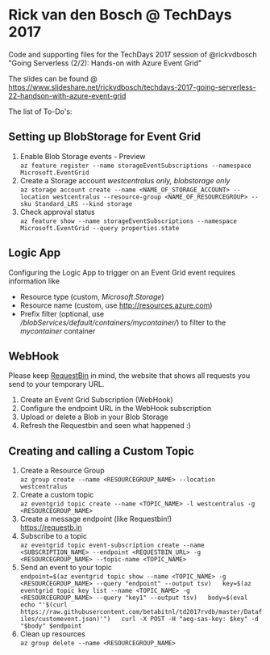 # Rick van den Bosch @ TechDays 2017
Code and supporting files for the TechDays 2017 session of @rickvdbosch
"Going Serverless (2/2): Hands-on with Azure Event Grid"

The slides can be found @ https://www.slideshare.net/rickvdbosch/techdays-2017-going-serverless-22-handson-with-azure-event-grid

The list of To-Do's:

## Setting up BlobStorage for Event Grid
1. Enable Blob Storage events - Preview  
`az feature register --name storageEventSubscriptions --namespace Microsoft.EventGrid`
2. Create a Storage account _westcentralus only, blobstorage only_  
`az storage account create --name <NAME_OF_STORAGE_ACCOUNT> --location westcentralus --resource-group <NAME_OF_RESOURCEGROUP> --sku Standard_LRS --kind storage`
3. Check approval status  
`az feature show --name storageEventSubscriptions --namespace Microsoft.EventGrid --query properties.state`

## Logic App
Configuring the Logic App to trigger on an Event Grid event requires information like  
- Resource type (custom, _Microsoft.Storage_)  
- Resource name (custom, use http://resources.azure.com)  
- Prefix filter (optional, use _/blobServices/default/containers/mycontainer/_) to filter to the _mycontainer_ container  

## WebHook
Please keep [RequestBin](https://requestb.in/) in mind, the website that shows all requests you send to your temporary URL.
1. Create an Event Grid Subscription (WebHook)
2. Configure the endpoint URL in the WebHook subscription
3. Upload or delete a Blob in your Blob Storage
4. Refresh the Requestbin and seen what happened :)

## Creating and calling a Custom Topic
1. Create a Resource Group  
`az group create --name <RESOURCEGROUP_NAME> --location westcentralus`
2. Create a custom topic  
`az eventgrid topic create --name <TOPIC_NAME> -l westcentralus -g <RESOURCEGROUP_NAME>`
3. Create a message endpoint (like Requestbin!)  
https://requestb.in
4. Subscribe to a topic  
`az eventgrid topic event-subscription create --name <SUBSCRIPTION_NAME> --endpoint <REQUESTBIN_URL> -g <RESOURCEGROUP_NAME> --topic-name <TOPIC_NAME>`
5. Send an event to your topic  
`endpoint=$(az eventgrid topic show --name <TOPIC_NAME> -g <RESOURCEGROUP_NAME> --query "endpoint" --output tsv)  
key=$(az eventgrid topic key list --name <TOPIC_NAME> -g <RESOURCEGROUP_NAME> --query "key1" --output tsv)  
body=$(eval echo "'$(curl https://raw.githubusercontent.com/betabitnl/td2017rvdb/master/Datafiles/customevent.json)'")  
curl -X POST -H "aeg-sas-key: $key" -d "$body" $endpoint`
6. Clean up resources  
`az group delete --name <RESOURCEGROUP_NAME>`
